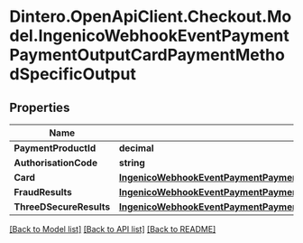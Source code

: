 # Dintero.OpenApiClient.Checkout.Model.IngenicoWebhookEventPaymentPaymentOutputCardPaymentMethodSpecificOutput

## Properties

Name | Type | Description | Notes
------------ | ------------- | ------------- | -------------
**PaymentProductId** | **decimal** |  | [optional] 
**AuthorisationCode** | **string** |  | [optional] 
**Card** | [**IngenicoWebhookEventPaymentPaymentOutputCardPaymentMethodSpecificOutputCard**](IngenicoWebhookEventPaymentPaymentOutputCardPaymentMethodSpecificOutputCard.md) |  | [optional] 
**FraudResults** | [**IngenicoWebhookEventPaymentPaymentOutputCardPaymentMethodSpecificOutputFraudResults**](IngenicoWebhookEventPaymentPaymentOutputCardPaymentMethodSpecificOutputFraudResults.md) |  | [optional] 
**ThreeDSecureResults** | [**IngenicoWebhookEventPaymentPaymentOutputCardPaymentMethodSpecificOutputThreeDSecureResults**](IngenicoWebhookEventPaymentPaymentOutputCardPaymentMethodSpecificOutputThreeDSecureResults.md) |  | [optional] 

[[Back to Model list]](../README.md#documentation-for-models) [[Back to API list]](../README.md#documentation-for-api-endpoints) [[Back to README]](../README.md)

